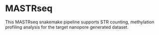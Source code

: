 # MASTRseq
This MASTRseq snakemake pipeline supports STR counting, methylation profiling analysis for the target nanopore generated dataset.
